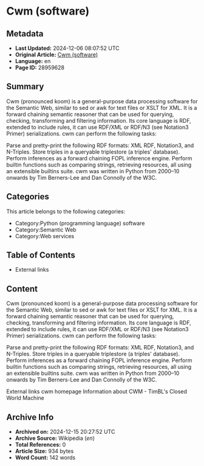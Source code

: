 # Cwm (software)

## Metadata
- **Last Updated:** 2024-12-06 08:07:52 UTC
- **Original Article:** [Cwm (software)](https://en.wikipedia.org/wiki/Cwm_(software))
- **Language:** en
- **Page ID:** 28959628

## Summary
Cwm (pronounced koom) is a general-purpose data processing software for the Semantic Web, similar to sed or awk for text files or XSLT for XML. It is a forward chaining semantic reasoner that can be used for querying, checking, transforming and filtering information.  Its core language is RDF, extended to include rules, it can use RDF/XML or RDF/N3 (see Notation3 Primer) serializations.
cwm can perform the following tasks:

Parse and pretty-print the following RDF formats: XML RDF, Notation3, and N-Triples.
Store triples in a queryable triplestore (a triples' database).
Perform inferences as a forward chaining FOPL inference engine.
Perform builtin functions such as comparing strings, retrieving resources, all using an extensible builtins suite.
cwm was written in Python from 2000–10 onwards by Tim Berners-Lee and Dan Connolly of the W3C.

## Categories
This article belongs to the following categories:

- Category:Python (programming language) software
- Category:Semantic Web
- Category:Web services

## Table of Contents

- External links

## Content

Cwm (pronounced koom) is a general-purpose data processing software for the Semantic Web, similar to sed or awk for text files or XSLT for XML. It is a forward chaining semantic reasoner that can be used for querying, checking, transforming and filtering information.  Its core language is RDF, extended to include rules, it can use RDF/XML or RDF/N3 (see Notation3 Primer) serializations.
cwm can perform the following tasks:

Parse and pretty-print the following RDF formats: XML RDF, Notation3, and N-Triples.
Store triples in a queryable triplestore (a triples' database).
Perform inferences as a forward chaining FOPL inference engine.
Perform builtin functions such as comparing strings, retrieving resources, all using an extensible builtins suite.
cwm was written in Python from 2000–10 onwards by Tim Berners-Lee and Dan Connolly of the W3C.

External links
cwm homepage
Information about CWM - TimBL's Closed World Machine

## Archive Info
- **Archived on:** 2024-12-15 20:27:52 UTC
- **Archive Source:** Wikipedia (_en_)
- **Total References:** 0
- **Article Size:** 934 bytes
- **Word Count:** 142 words
